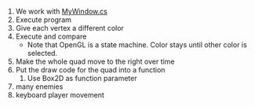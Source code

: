1. We work with [MyWindow.cs](MyWindow.cs)
1. Execute program
1. Give each vertex a different color
1. Execute and compare
	+ Note that OpenGL is a state machine. Color stays until other color is selected.
1. Make the whole quad move to the right over time
1. Put the draw code for the quad into a function
	1. Use Box2D as function parameter
1. many enemies
1. keyboard player movement
